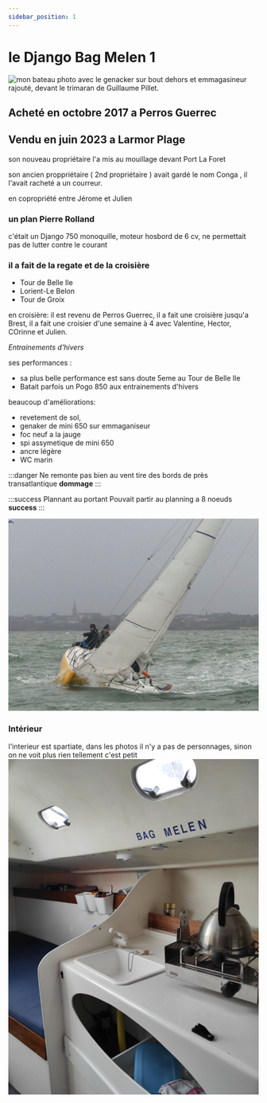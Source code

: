 ```yaml
---
sidebar_position: 1
---
```


 # le Django Bag Melen 1
![mon bateau](/img/genack.JPG "entrainement d'hivers")
  photo avec le genacker sur bout dehors et emmagasineur rajouté, devant le trimaran de Guillaume Pillet.

  ## Acheté en octobre 2017 a Perros Guerrec
  ## Vendu en juin 2023 a Larmor Plage
   son nouveau propriétaire l'a mis au mouillage devant Port La Foret

   son ancien proppriétaire ( 2nd propriétaire ) avait gardé le nom Conga , il l'avait racheté a un courreur.

   en copropriété entre Jérome et Julien
 
 ### un plan Pierre Rolland
   c'était un Django 750 monoquille, 
   moteur hosbord  de 6 cv, ne permettait pas de lutter contre le courant
    
  ### il a fait de la regate et de la croisière

  * Tour de Belle Ile
  * Lorient-Le Belon
  * Tour de Groix

  en croisière: il est revenu de Perros Guerrec, il a fait une croisière jusqu'a Brest, il a fait une croisier d'une semaine à 4 avec Valentine, Hector, COrinne et Julien.

  *Entrainements d'hivers*

  ses performances :

  * sa plus belle performance est sans doute 5eme au Tour de Belle Ile
  * Batait parfois un Pogo 850 aux entrainements d'hivers

  beaucoup d'améliorations:
  * revetement de sol, 
  * genaker de mini 650 sur emmaganiseur
  * foc neuf a la jauge
  * spi assymetique de mini 650
  * ancre légère
  * WC marin


  :::danger Ne remonte pas bien au vent
  tire des bords de près transatlantique **dommage**
  :::

  :::success Plannant au portant
  Pouvait partir au planning a 8 noeuds **success**
  :::

 
![mon bateau](/img/BM110.jpg "entrainement d'hivers")


### Intérieur

l'interieur est spartiate, dans les photos il n'y a pas de personnages, sinon on ne voit plus rien tellement c'est petit
![mon bateau](/img/bc3.jpg "cuisine")